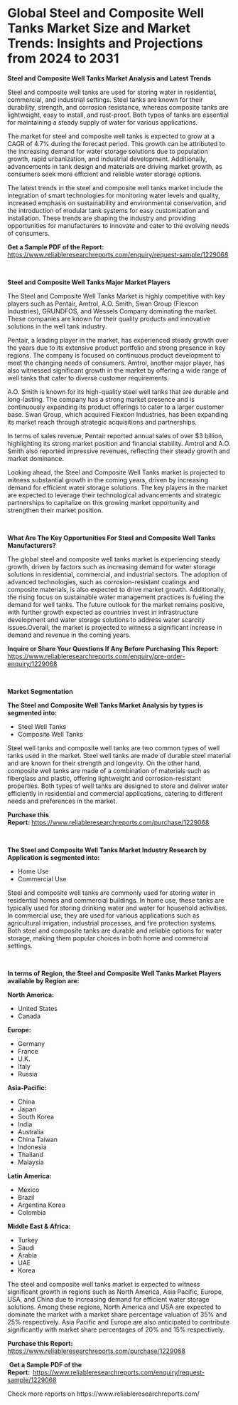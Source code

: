 <p><h1>Global Steel and Composite Well Tanks Market Size and Market Trends: Insights and Projections from 2024 to 2031</h1></p><p><strong>Steel and Composite Well Tanks Market Analysis and Latest Trends</strong></p>
<p><p>Steel and composite well tanks are used for storing water in residential, commercial, and industrial settings. Steel tanks are known for their durability, strength, and corrosion resistance, whereas composite tanks are lightweight, easy to install, and rust-proof. Both types of tanks are essential for maintaining a steady supply of water for various applications.</p><p>The market for steel and composite well tanks is expected to grow at a CAGR of 4.7% during the forecast period. This growth can be attributed to the increasing demand for water storage solutions due to population growth, rapid urbanization, and industrial development. Additionally, advancements in tank design and materials are driving market growth, as consumers seek more efficient and reliable water storage options.</p><p>The latest trends in the steel and composite well tanks market include the integration of smart technologies for monitoring water levels and quality, increased emphasis on sustainability and environmental conservation, and the introduction of modular tank systems for easy customization and installation. These trends are shaping the industry and providing opportunities for manufacturers to innovate and cater to the evolving needs of consumers.</p></p>
<p><strong>Get a Sample PDF of the Report:&nbsp;</strong> <a href="https://www.reliableresearchreports.com/enquiry/request-sample/1229068">https://www.reliableresearchreports.com/enquiry/request-sample/1229068</a></p>
<p>&nbsp;</p>
<p><strong>Steel and Composite Well Tanks Major Market Players</strong></p>
<p><p>The Steel and Composite Well Tanks Market is highly competitive with key players such as Pentair, Amtrol, A.O. Smith, Swan Group (Flexcon Industries), GRUNDFOS, and Wessels Company dominating the market. These companies are known for their quality products and innovative solutions in the well tank industry.</p><p>Pentair, a leading player in the market, has experienced steady growth over the years due to its extensive product portfolio and strong presence in key regions. The company is focused on continuous product development to meet the changing needs of consumers. Amtrol, another major player, has also witnessed significant growth in the market by offering a wide range of well tanks that cater to diverse customer requirements.</p><p>A.O. Smith is known for its high-quality steel well tanks that are durable and long-lasting. The company has a strong market presence and is continuously expanding its product offerings to cater to a larger customer base. Swan Group, which acquired Flexcon Industries, has been expanding its market reach through strategic acquisitions and partnerships.</p><p>In terms of sales revenue, Pentair reported annual sales of over $3 billion, highlighting its strong market position and financial stability. Amtrol and A.O. Smith also reported impressive revenues, reflecting their steady growth and market dominance.</p><p>Looking ahead, the Steel and Composite Well Tanks market is projected to witness substantial growth in the coming years, driven by increasing demand for efficient water storage solutions. The key players in the market are expected to leverage their technological advancements and strategic partnerships to capitalize on this growing market opportunity and strengthen their market position.</p></p>
<p>&nbsp;</p>
<p><strong>What Are The Key Opportunities For Steel and Composite Well Tanks Manufacturers?</strong></p>
<p><p>The global steel and composite well tanks market is experiencing steady growth, driven by factors such as increasing demand for water storage solutions in residential, commercial, and industrial sectors. The adoption of advanced technologies, such as corrosion-resistant coatings and composite materials, is also expected to drive market growth. Additionally, the rising focus on sustainable water management practices is fueling the demand for well tanks. The future outlook for the market remains positive, with further growth expected as countries invest in infrastructure development and water storage solutions to address water scarcity issues.Overall, the market is projected to witness a significant increase in demand and revenue in the coming years.</p></p>
<p><strong>Inquire or Share Your Questions If Any Before Purchasing This Report:</strong> <a href="https://www.reliableresearchreports.com/enquiry/pre-order-enquiry/1229068">https://www.reliableresearchreports.com/enquiry/pre-order-enquiry/1229068</a></p>
<p>&nbsp;</p>
<p><strong>Market Segmentation</strong></p>
<p><strong>The Steel and Composite Well Tanks Market Analysis by types is segmented into:</strong></p>
<p><ul><li>Steel Well Tanks</li><li>Composite Well Tanks</li></ul></p>
<p><p>Steel well tanks and composite well tanks are two common types of well tanks used in the market. Steel well tanks are made of durable steel material and are known for their strength and longevity. On the other hand, composite well tanks are made of a combination of materials such as fiberglass and plastic, offering lightweight and corrosion-resistant properties. Both types of well tanks are designed to store and deliver water efficiently in residential and commercial applications, catering to different needs and preferences in the market.</p></p>
<p><strong>Purchase this Report:&nbsp;</strong><a href="https://www.reliableresearchreports.com/purchase/1229068">https://www.reliableresearchreports.com/purchase/1229068</a></p>
<p>&nbsp;</p>
<p><strong>The Steel and Composite Well Tanks Market Industry Research by Application is segmented into:</strong></p>
<p><ul><li>Home Use</li><li>Commercial Use</li></ul></p>
<p><p>Steel and composite well tanks are commonly used for storing water in residential homes and commercial buildings. In home use, these tanks are typically used for storing drinking water and water for household activities. In commercial use, they are used for various applications such as agricultural irrigation, industrial processes, and fire protection systems. Both steel and composite tanks are durable and reliable options for water storage, making them popular choices in both home and commercial settings.</p></p>
<p>&nbsp;</p>
<p><strong>In terms of Region, the Steel and Composite Well Tanks Market Players available by Region are:</strong></p>
<p>
    <p> <strong> North America: </strong>
        <ul>
            <li>United States</li>
            <li>Canada</li>
        </ul>
        </p> 
    <p> <strong> Europe: </strong>
        <ul>
            <li>Germany</li>
            <li>France</li>
            <li>U.K.</li>
            <li>Italy</li>
            <li>Russia</li>
        </ul>
        </p> 
    <p> <strong> Asia-Pacific: </strong>
        <ul>
            <li>China</li>
            <li>Japan</li>
            <li>South Korea</li>
            <li>India</li>
            <li>Australia</li>
            <li>China Taiwan</li>
            <li>Indonesia</li>
            <li>Thailand</li>
            <li>Malaysia</li>
        </ul>
        </p> 
    <p> <strong> Latin America: </strong>
        <ul>
            <li>Mexico</li>
            <li>Brazil</li>
            <li>Argentina Korea</li>
            <li>Colombia</li>
        </ul>
        </p> 
    <p> <strong> Middle East & Africa: </strong>
        <ul>
            <li>Turkey</li>
            <li>Saudi</li>
            <li>Arabia</li>
            <li>UAE</li>
            <li>Korea</li>
        </ul>
    </p>
    </p>
<p><p>The steel and composite well tanks market is expected to witness significant growth in regions such as North America, Asia Pacific, Europe, USA, and China due to increasing demand for efficient water storage solutions. Among these regions, North America and USA are expected to dominate the market with a market share percentage valuation of 35% and 25% respectively. Asia Pacific and Europe are also anticipated to contribute significantly with market share percentages of 20% and 15% respectively.</p></p>
<p><strong>Purchase this Report: </strong><a href="https://www.reliableresearchreports.com/purchase/1229068">https://www.reliableresearchreports.com/purchase/1229068</a></p>
<p>&nbsp;<strong>Get a Sample PDF of the Report:&nbsp;&nbsp;</strong><a href="https://www.reliableresearchreports.com/enquiry/request-sample/1229068">https://www.reliableresearchreports.com/enquiry/request-sample/1229068</a></p>
<p><strong></strong></p>
<p>Check more reports on https://www.reliableresearchreports.com/</p>